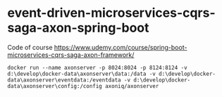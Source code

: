 # event-driven-microservices-cqrs-saga-axon-spring-boot
Code of course https://www.udemy.com/course/spring-boot-microservices-cqrs-saga-axon-framework/

```
docker run --name axonserver -p 8024:8024 -p 8124:8124 -v d:\develop\docker-data\axonserver\data:/data -v d:\develop\docker-data\axonserver\eventdata:/eventdata -v d:\develop\docker-data\axonserver\config:/config axoniq/axonserver
```

